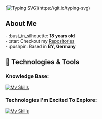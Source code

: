 [![Typing SVG](https://readme-typing-svg.demolab.com?font=Fira+Code&duration=3000&pause=1000&color=07F700&width=440&lines=Welcome+to+my+profile!;Always+trying+to+learn+smth+new.;Feel+free+to+look+around.)](https://git.io/typing-svg)

## About Me
  
<p>
  - :bust_in_silhouette: <b>18 years old</b><br>
  - :star: Checkout my <a href="https://github.com/KAME425?tab=repositories">Repositories</a><br>
  - :pushpin: Based in <b>BY, Germany</b>
</p>
  
## :rocket: Technologies & Tools

### Knowledge Base:
[![My Skills](https://skillicons.dev/icons?i=html,css,sass,tailwind,js,ts,angular,svelte,py,github,nodejs,postman,docker,visualstudio,vscode,eclipse,express,mysql,cpp,cs,dotnet&perline=6)](https://skillicons.dev)

### Technologies I'm Excited To Explore:
[![My Skills](https://skillicons.dev/icons?i=java,bots,nginx,electron,django,kubernetes&perline=6)](https://skillicons.dev)
